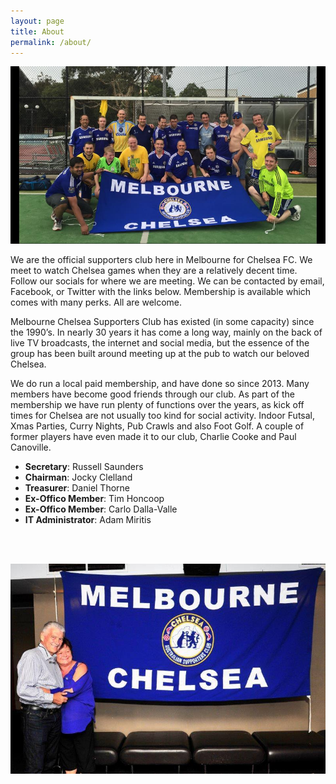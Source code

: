 ```yaml
---
layout: page
title: About
permalink: /about/
---
```

![abouttwo](/assets/about-us.jpg)


We are the official supporters club here in Melbourne for Chelsea FC. 
We meet to watch Chelsea games when they are a relatively decent time. Follow our socials for where we are meeting.
We can be contacted by email, Facebook, or Twitter with the links below. Membership is available which comes with many perks. All are welcome.

Melbourne Chelsea Supporters Club has existed (in some capacity) since the 1990’s. In nearly 30 years it has come a long way, mainly on the back of live TV broadcasts, the internet and social media, but the essence of the group has been built around meeting up at the pub to watch our beloved Chelsea.

We do run a local paid membership, and have done so since 2013. Many members have become good friends through our club.
As part of the membership we have run plenty of functions over the years, as kick off times for Chelsea are not usually too kind for social activity. Indoor Futsal, Xmas Parties, Curry Nights, Pub Crawls and also Foot Golf.
A couple of former players have even made it to our club, Charlie Cooke and Paul Canoville.

- **Secretary**: Russell Saunders
- **Chairman**: Jocky Clelland
- **Treasurer**: Daniel Thorne
- **Ex-Offico Member**: Tim Honcoop
- **Ex-Offico Member**: Carlo Dalla-Valle
- **IT Administrator**: Adam Miritis

<br>

<br>

![abouttwo](/assets/about2.jpg)
